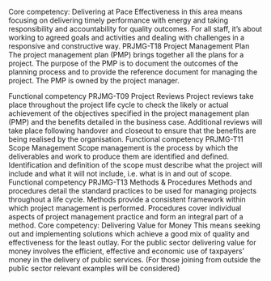 Core competency: Delivering at Pace 	Effectiveness in this area means focusing on delivering timely performance with energy and taking responsibility and accountability for quality outcomes. For all staff, it’s about working to agreed goals and activities and dealing with challenges in a responsive and constructive way. 
PRJMG-T18 
Project Management Plan 	The project management plan (PMP) brings together all the plans for a project. The purpose of the PMP is to document the outcomes of the planning process and to provide the reference document for managing the project. The PMP is owned by the project manager. 


Functional competency
PRJMG-T09 Project Reviews 	Project reviews take place throughout the project life cycle to check the likely or actual achievement of the objectives specified in the project management plan (PMP) and the benefits detailed in the business case. Additional reviews will take place following handover and closeout to ensure that the benefits are being realised by the organisation. 
Functional competency
PRJMG-T11 
Scope Management 	Scope management is the process by which the deliverables and work to produce them are identified and defined. Identification and definition of the scope must describe what the project will include and what it will not include, i.e. what is in and out of scope. 
Functional competency
PRJMG-T13 Methods & Procedures 	Methods and procedures detail the standard practices to be used for managing projects throughout a life cycle. Methods provide a consistent framework within which project management is performed. Procedures cover individual aspects of project management practice and form an integral part of a method. 
Core competency: Delivering Value for Money 	This means seeking out and implementing solutions which achieve a good mix of quality and effectiveness for the least outlay. For the public sector delivering value for money involves the efficient, effective and economic use of taxpayers’ money in the delivery of public services. (For those joining from outside the public sector relevant examples will be considered) 


